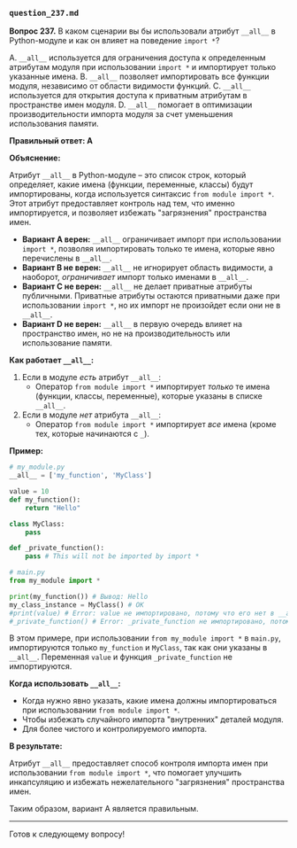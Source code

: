 ### `question_237.md`

**Вопрос 237.** В каком сценарии вы бы использовали атрибут `__all__` в Python-модуле и как он влияет на поведение `import *`?

A. `__all__` используется для ограничения доступа к определенным атрибутам модуля при использовании `import *` и импортирует только указанные имена.
B. `__all__` позволяет импортировать все функции модуля, независимо от области видимости функций.
C. `__all__` используется для открытия доступа к приватным атрибутам в пространстве имен модуля.
D. `__all__` помогает в оптимизации производительности импорта модуля за счет уменьшения использования памяти.

**Правильный ответ: A**

**Объяснение:**

Атрибут `__all__` в Python-модуле – это список строк, который определяет, какие имена (функции, переменные, классы) будут импортированы, когда используется синтаксис `from module import *`. Этот атрибут предоставляет контроль над тем, что именно импортируется, и позволяет избежать "загрязнения" пространства имен.

*   **Вариант A верен:** `__all__` ограничивает импорт при использовании `import *`, позволяя импортировать только те имена, которые явно перечислены в `__all__`.
*   **Вариант B не верен:** `__all__` не игнорирует область видимости, а наоборот, *ограничивает* импорт только именами в `__all__`.
*   **Вариант C не верен:** `__all__` не делает приватные атрибуты публичными. Приватные атрибуты остаются приватными даже при использовании `import *`, но их импорт не произойдет если они не в `__all__`.
*   **Вариант D не верен:** `__all__` в первую очередь влияет на пространство имен, но не на производительность или использование памяти.

**Как работает `__all__`:**

1.  Если в модуле *есть* атрибут `__all__`:
    *   Оператор `from module import *` импортирует *только* те имена (функции, классы, переменные), которые указаны в списке `__all__`.
2.  Если в модуле *нет* атрибута `__all__`:
    *   Оператор `from module import *` импортирует *все* имена (кроме тех, которые начинаются с `_`).

**Пример:**

```python
# my_module.py
__all__ = ['my_function', 'MyClass']

value = 10
def my_function():
    return "Hello"

class MyClass:
    pass

def _private_function():
    pass # This will not be imported by import *

# main.py
from my_module import *

print(my_function()) # Вывод: Hello
my_class_instance = MyClass() # OK
#print(value) # Error: value не импортировано, потому что его нет в __all__
#_private_function() # Error: _private_function не импортировано, потому что оно приватное

```

В этом примере, при использовании `from my_module import *` в `main.py`, импортируются только `my_function` и `MyClass`, так как они указаны в `__all__`. Переменная `value` и функция `_private_function` не импортируются.

**Когда использовать `__all__`:**

*   Когда нужно явно указать, какие имена должны импортироваться при использовании `from module import *`.
*   Чтобы избежать случайного импорта "внутренних" деталей модуля.
*   Для более чистого и контролируемого импорта.

**В результате:**

Атрибут `__all__` предоставляет способ контроля импорта имен при использовании `from module import *`, что помогает улучшить инкапсуляцию и избежать нежелательного "загрязнения" пространства имен.

Таким образом, вариант A является правильным.

---

Готов к следующему вопросу!
